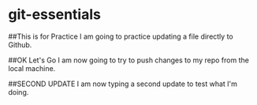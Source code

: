 # git-essentials

##This is for Practice
I am going to practice updating a file directly to Github.

##OK Let's Go
I am now going to try to push changes to my repo from the local machine.

##SECOND UPDATE
I am now typing a second update to test what I'm doing.
